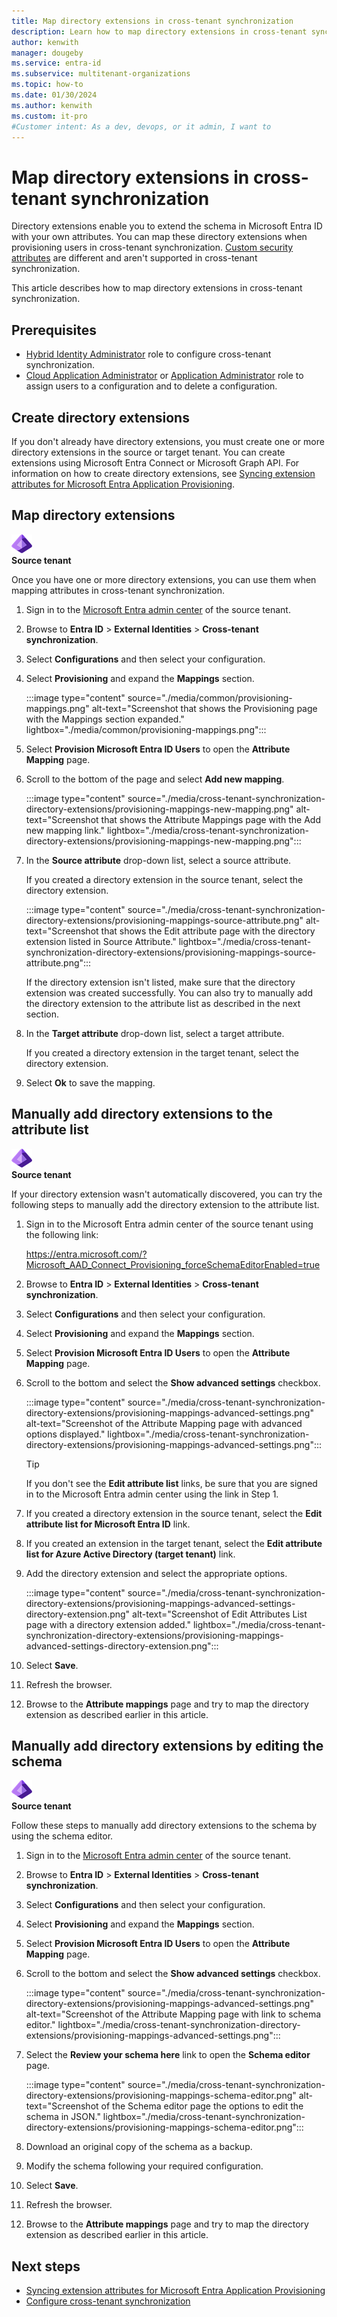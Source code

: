 ```yaml
---
title: Map directory extensions in cross-tenant synchronization
description: Learn how to map directory extensions in cross-tenant synchronization using the Microsoft Entra admin center.
author: kenwith
manager: dougeby
ms.service: entra-id
ms.subservice: multitenant-organizations
ms.topic: how-to
ms.date: 01/30/2024
ms.author: kenwith
ms.custom: it-pro
#Customer intent: As a dev, devops, or it admin, I want to
---
```


# Map directory extensions in cross-tenant synchronization

Directory extensions enable you to extend the schema in Microsoft Entra ID with your own attributes. You can map these directory extensions when provisioning users in cross-tenant synchronization. [Custom security attributes](../../fundamentals/custom-security-attributes-overview.md) are different and aren't supported in cross-tenant synchronization.

This article describes how to map directory extensions in cross-tenant synchronization.

## Prerequisites

- [Hybrid Identity Administrator](../role-based-access-control/permissions-reference.md#hybrid-identity-administrator) role to configure cross-tenant synchronization.
- [Cloud Application Administrator](../role-based-access-control/permissions-reference.md#cloud-application-administrator) or [Application Administrator](../role-based-access-control/permissions-reference.md#application-administrator) role to assign users to a configuration and to delete a configuration.

## Create directory extensions

If you don't already have directory extensions, you must create one or more directory extensions in the source or target tenant. You can create extensions using Microsoft Entra Connect or Microsoft Graph API. For information on how to create directory extensions, see [Syncing extension attributes for Microsoft Entra Application Provisioning](../app-provisioning/user-provisioning-sync-attributes-for-mapping.md).

## Map directory extensions

![Icon for the source tenant.](../../media/common/icons/entra-id-purple.png)<br/>**Source tenant**

Once you have one or more directory extensions, you can use them when mapping attributes in cross-tenant synchronization.

1. Sign in to the [Microsoft Entra admin center](https://entra.microsoft.com) of the source tenant.

1. Browse to **Entra ID** > **External Identities** > **Cross-tenant synchronization**.

1. Select **Configurations** and then select your configuration.

1. Select **Provisioning** and expand the **Mappings** section.

    :::image type="content" source="./media/common/provisioning-mappings.png" alt-text="Screenshot that shows the Provisioning page with the Mappings section expanded." lightbox="./media/common/provisioning-mappings.png":::

1. Select **Provision Microsoft Entra ID Users** to open the **Attribute Mapping** page.

1. Scroll to the bottom of the page and select **Add new mapping**.

    :::image type="content" source="./media/cross-tenant-synchronization-directory-extensions/provisioning-mappings-new-mapping.png" alt-text="Screenshot that shows the Attribute Mappings page with the Add new mapping link." lightbox="./media/cross-tenant-synchronization-directory-extensions/provisioning-mappings-new-mapping.png":::

1. In the **Source attribute** drop-down list, select a source attribute.

    If you created a directory extension in the source tenant, select the directory extension.

    :::image type="content" source="./media/cross-tenant-synchronization-directory-extensions/provisioning-mappings-source-attribute.png" alt-text="Screenshot that shows the Edit attribute page with the directory extension listed in Source Attribute." lightbox="./media/cross-tenant-synchronization-directory-extensions/provisioning-mappings-source-attribute.png":::

    If the directory extension isn't listed, make sure that the directory extension was created successfully. You can also try to manually add the directory extension to the attribute list as described in the next section.

1. In the **Target attribute** drop-down list, select a target attribute.

    If you created a directory extension in the target tenant, select the directory extension.

1. Select **Ok** to save the mapping.

## Manually add directory extensions to the attribute list

![Icon for the source tenant.](../../media/common/icons/entra-id-purple.png)<br/>**Source tenant**

If your directory extension wasn't automatically discovered, you can try the following steps to manually add the directory extension to the attribute list.

1. Sign in to the Microsoft Entra admin center of the source tenant using the following link:

    https://entra.microsoft.com/?Microsoft_AAD_Connect_Provisioning_forceSchemaEditorEnabled=true

1. Browse to **Entra ID** > **External Identities** > **Cross-tenant synchronization**.

1. Select **Configurations** and then select your configuration.

1. Select **Provisioning** and expand the **Mappings** section.

1. Select **Provision Microsoft Entra ID Users** to open the **Attribute Mapping** page.

1. Scroll to the bottom and select the **Show advanced settings** checkbox.

    :::image type="content" source="./media/cross-tenant-synchronization-directory-extensions/provisioning-mappings-advanced-settings.png" alt-text="Screenshot of the Attribute Mapping page with advanced options displayed." lightbox="./media/cross-tenant-synchronization-directory-extensions/provisioning-mappings-advanced-settings.png":::

    > [!TIP]
    > If you don't see the **Edit attribute list** links, be sure that you are signed in to the Microsoft Entra admin center using the link in Step 1.

1. If you created a directory extension in the source tenant, select the **Edit attribute list for Microsoft Entra ID** link.

1. If you created an extension in the target tenant, select the **Edit attribute list for Azure Active Directory (target tenant)** link.

1. Add the directory extension and select the appropriate options.

    :::image type="content" source="./media/cross-tenant-synchronization-directory-extensions/provisioning-mappings-advanced-settings-directory-extension.png" alt-text="Screenshot of Edit Attributes List page with a directory extension added." lightbox="./media/cross-tenant-synchronization-directory-extensions/provisioning-mappings-advanced-settings-directory-extension.png":::

1. Select **Save**.

1. Refresh the browser.

1. Browse to the **Attribute mappings** page and try to map the directory extension as described earlier in this article.

## Manually add directory extensions by editing the schema

![Icon for the source tenant.](../../media/common/icons/entra-id-purple.png)<br/>**Source tenant**

Follow these steps to manually add directory extensions to the schema by using the schema editor.

1. Sign in to the [Microsoft Entra admin center](https://entra.microsoft.com) of the source tenant.

1. Browse to **Entra ID** > **External Identities** > **Cross-tenant synchronization**.

1. Select **Configurations** and then select your configuration.

1. Select **Provisioning** and expand the **Mappings** section.

1. Select **Provision Microsoft Entra ID Users** to open the **Attribute Mapping** page.

1. Scroll to the bottom and select the **Show advanced settings** checkbox.

    :::image type="content" source="./media/cross-tenant-synchronization-directory-extensions/provisioning-mappings-advanced-settings.png" alt-text="Screenshot of the Attribute Mapping page with link to schema editor." lightbox="./media/cross-tenant-synchronization-directory-extensions/provisioning-mappings-advanced-settings.png":::

1. Select the **Review your schema here** link to open the **Schema editor** page.

    :::image type="content" source="./media/cross-tenant-synchronization-directory-extensions/provisioning-mappings-schema-editor.png" alt-text="Screenshot of the Schema editor page the options to edit the schema in JSON." lightbox="./media/cross-tenant-synchronization-directory-extensions/provisioning-mappings-schema-editor.png":::

1. Download an original copy of the schema as a backup.

1. Modify the schema following your required configuration.

1. Select **Save**.

1. Refresh the browser.

1. Browse to the **Attribute mappings** page and try to map the directory extension as described earlier in this article.

## Next steps

- [Syncing extension attributes for Microsoft Entra Application Provisioning](../app-provisioning/user-provisioning-sync-attributes-for-mapping.md)
- [Configure cross-tenant synchronization](./cross-tenant-synchronization-configure.md)
